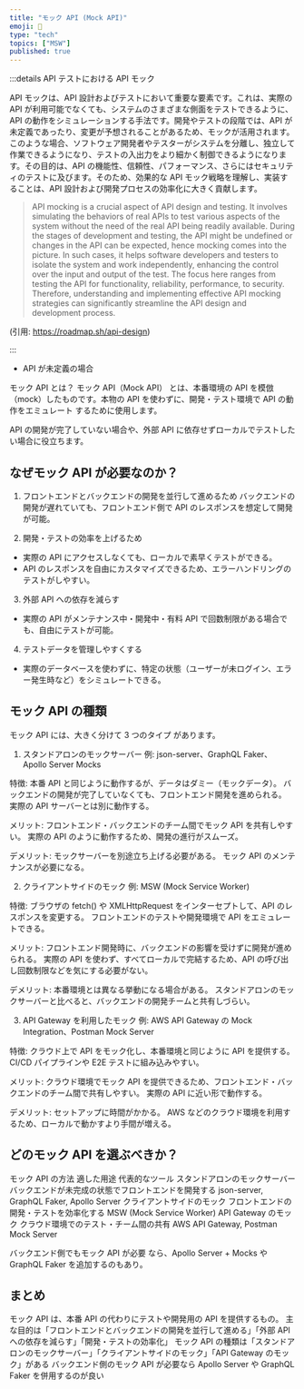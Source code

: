 ```yaml
---
title: "モック API (Mock API)"
emoji: 📝
type: "tech"
topics: ["MSW"]
published: true
---
```


:::details API テストにおける API モック

API モックは、API 設計およびテストにおいて重要な要素です。これは、実際の API が利用可能でなくても、システムのさまざまな側面をテストできるように、API の動作をシミュレーションする手法です。開発やテストの段階では、API が未定義であったり、変更が予想されることがあるため、モックが活用されます。このような場合、ソフトウェア開発者やテスターがシステムを分離し、独立して作業できるようになり、テストの入出力をより細かく制御できるようになります。その目的は、API の機能性、信頼性、パフォーマンス、さらにはセキュリティのテストに及びます。そのため、効果的な API モック戦略を理解し、実装することは、API 設計および開発プロセスの効率化に大きく貢献します。

> API mocking is a crucial aspect of API design and testing. It involves simulating the behaviors of real APIs to test various aspects of the system without the need of the real API being readily available. During the stages of development and testing, the API might be undefined or changes in the API can be expected, hence mocking comes into the picture. In such cases, it helps software developers and testers to isolate the system and work independently, enhancing the control over the input and output of the test. The focus here ranges from testing the API for functionality, reliability, performance, to security. Therefore, understanding and implementing effective API mocking strategies can significantly streamline the API design and development process.

(引用: https://roadmap.sh/api-design)

:::

- API が未定義の場合

モック API とは？
モック API（Mock API） とは、本番環境の API を模倣（mock）したものです。本物の API を使わずに、開発・テスト環境で API の動作をエミュレート するために使用します。

API の開発が完了していない場合や、外部 API に依存せずローカルでテストしたい場合に役立ちます。

## なぜモック API が必要なのか？

1. フロントエンドとバックエンドの開発を並行して進めるため
   バックエンドの開発が遅れていても、フロントエンド側で API のレスポンスを想定して開発が可能。

2. 開発・テストの効率を上げるため

- 実際の API にアクセスしなくても、ローカルで素早くテストができる。
- API のレスポンスを自由にカスタマイズできるため、エラーハンドリングのテストがしやすい。

3. 外部 API への依存を減らす

- 実際の API がメンテナンス中・開発中・有料 API で回数制限がある場合でも、自由にテストが可能。

4. テストデータを管理しやすくする

- 実際のデータベースを使わずに、特定の状態（ユーザーが未ログイン、エラー発生時など）をシミュレートできる。

## モック API の種類

モック API には、大きく分けて 3 つのタイプ があります。

1. スタンドアロンのモックサーバー
   例: json-server、GraphQL Faker、Apollo Server Mocks

特徴:
本番 API と同じように動作するが、データはダミー（モックデータ）。
バックエンドの開発が完了していなくても、フロントエンド開発を進められる。
実際の API サーバーとは別に動作する。

メリット:
フロントエンド・バックエンドのチーム間でモック API を共有しやすい。
実際の API のように動作するため、開発の進行がスムーズ。

デメリット:
モックサーバーを別途立ち上げる必要がある。
モック API のメンテナンスが必要になる。

2. クライアントサイドのモック
   例: MSW (Mock Service Worker)

特徴:
ブラウザの fetch() や XMLHttpRequest をインターセプトして、API のレスポンスを変更する。
フロントエンドのテストや開発環境で API をエミュレートできる。

メリット:
フロントエンド開発時に、バックエンドの影響を受けずに開発が進められる。
実際の API を使わず、すべてローカルで完結するため、API の呼び出し回数制限などを気にする必要がない。

デメリット:
本番環境とは異なる挙動になる場合がある。
スタンドアロンのモックサーバーと比べると、バックエンドの開発チームと共有しづらい。

3. API Gateway を利用したモック
   例: AWS API Gateway の Mock Integration、Postman Mock Server

特徴:
クラウド上で API をモック化し、本番環境と同じように API を提供する。
CI/CD パイプラインや E2E テストに組み込みやすい。

メリット:
クラウド環境でモック API を提供できるため、フロントエンド・バックエンドのチーム間で共有しやすい。
実際の API に近い形で動作する。

デメリット:
セットアップに時間がかかる。
AWS などのクラウド環境を利用するため、ローカルで動かすより手間が増える。

## どのモック API を選ぶべきか？

モック API の方法 適した用途 代表的なツール
スタンドアロンのモックサーバー バックエンドが未完成の状態でフロントエンドを開発する json-server, GraphQL Faker, Apollo Server
クライアントサイドのモック フロントエンドの開発・テストを効率化する MSW (Mock Service Worker)
API Gateway のモック クラウド環境でのテスト・チーム間の共有 AWS API Gateway, Postman Mock Server

バックエンド側でもモック API が必要 なら、Apollo Server + Mocks や GraphQL Faker を追加するのもあり。

## まとめ

モック API は、本番 API の代わりにテストや開発用の API を提供するもの。
主な目的は「フロントエンドとバックエンドの開発を並行して進める」「外部 API への依存を減らす」「開発・テストの効率化」
モック API の種類は「スタンドアロンのモックサーバー」「クライアントサイドのモック」「API Gateway のモック」がある
バックエンド側のモック API が必要なら Apollo Server や GraphQL Faker を併用するのが良い
